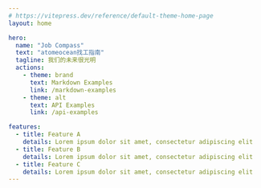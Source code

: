 ```yaml
---
# https://vitepress.dev/reference/default-theme-home-page
layout: home

hero:
  name: "Job Compass"
  text: "atomeocean找工指南"
  tagline: 我们的未来很光明
  actions:
    - theme: brand
      text: Markdown Examples
      link: /markdown-examples
    - theme: alt
      text: API Examples
      link: /api-examples

features:
  - title: Feature A
    details: Lorem ipsum dolor sit amet, consectetur adipiscing elit
  - title: Feature B
    details: Lorem ipsum dolor sit amet, consectetur adipiscing elit
  - title: Feature C
    details: Lorem ipsum dolor sit amet, consectetur adipiscing elit
---
```


